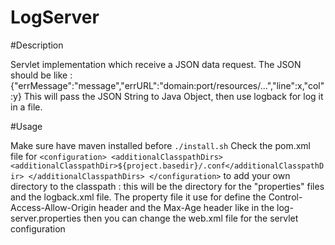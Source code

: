 # LogServer

#Description 

Servlet implementation which receive a JSON data request.
The JSON should be like : {"errMessage":"message","errURL":"domain:port/resources/...","line":x,"col":y}
This will pass the JSON String to Java Object, then use logback for log it in a file.

#Usage

Make sure have maven installed before
```./install.sh```
Check the pom.xml file for ```<configuration>
    			                      <additionalClasspathDirs>
    				                      <additionalClasspathDir>${project.basedir}/.conf</additionalClasspathDir>
    			                      </additionalClasspathDirs>
    		                      </configuration>```
to add your own directory to the classpath : this will be the directory for the "properties" files and the logback.xml file.
The property file it use for define the Control-Access-Allow-Origin header and the Max-Age header like in the log-server.properties
then you can change the web.xml file for the servlet configuration

